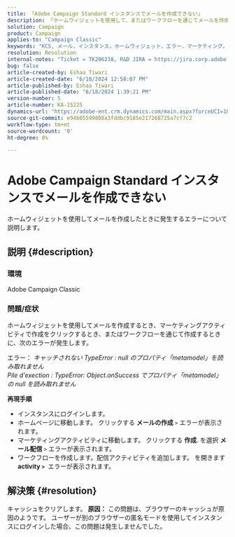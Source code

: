 ```yaml
---
title: 「Adobe Campaign Standard インスタンスでメールを作成できない」
description: 「ホームウィジェットを使用して、またはワークフローを通じてメールを作成したときにポップアップされるエラーの解決方法を説明します。」
solution: Campaign
product: Campaign
applies-to: "Campaign Classic"
keywords: "KCS, メール，インスタンス，ホームウィジェット，エラー，マーケティング，アクティビティ，ワークフロー"
resolution: Resolution
internal-notes: "Ticket = TK206238, R&D JIRA = https://jira.corp.adobe.com/browse/CAMP-39887"
bug: false
article-created-by: Eshaa Tiwari
article-created-date: "6/18/2024 12:58:07 PM"
article-published-by: Eshaa Tiwari
article-published-date: "6/18/2024 1:39:21 PM"
version-number: 5
article-number: KA-15225
dynamics-url: "https://adobe-ent.crm.dynamics.com/main.aspx?forceUCI=1&pagetype=entityrecord&etn=knowledgearticle&id=d67be763-722d-ef11-840a-6045bd029b18"
source-git-commit: e94605599808a3fddbc9185e217268725a7cf7c2
workflow-type: tm+mt
source-wordcount: '0'
ht-degree: 0%

---
```


# Adobe Campaign Standard インスタンスでメールを作成できない


ホームウィジェットを使用してメールを作成したときに発生するエラーについて説明します。

## 説明 {#description}


### 環境

Adobe Campaign Classic

### 問題/症状

ホームウィジェットを使用してメールを作成するとき、マーケティングアクティビティで作成をクリックするとき、またはワークフローを通じて作成するときに、次のエラーが発生します。

エラー： *キャッチされない TypeError : null のプロパティ「metamodel」を読み取れません
<br>Pile d&#39;exection : TypeError: Object.onSuccess でプロパティ「metamodel」の null を読み取れません*

<b>再現手順</b>

- インスタンスにログインします。
- ホームページに移動します。 クリックする <b>メールの作成 </b>`>`  エラーが表示されます。
- マーケティングアクティビティに移動します。 クリックする <b>作成</b>. を選択 <b>メール配信 </b>`>`  エラーが表示されます。
- ワークフローを作成します。配信アクティビティを追加します。 を開きます <b>activity `>` </b> エラーが表示されます。



## 解決策 {#resolution}


キャッシュをクリアします。
<b>原因：</b>
この問題は、ブラウザーのキャッシュが原因のようです。 ユーザーが別のブラウザーの匿名モードを使用してインスタンスにログインした場合、この問題は発生しませんでした。
